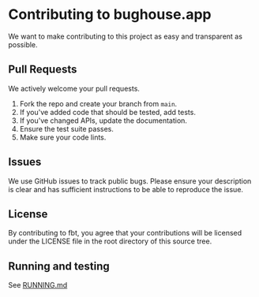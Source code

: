 # Contributing to **bughouse.app**
We want to make contributing to this project as easy and transparent as
possible.

## Pull Requests
We actively welcome your pull requests.

1. Fork the repo and create your branch from `main`.
2. If you've added code that should be tested, add tests.
3. If you've changed APIs, update the documentation.
4. Ensure the test suite passes.
5. Make sure your code lints.

## Issues
We use GitHub issues to track public bugs. Please ensure your description is
clear and has sufficient instructions to be able to reproduce the issue.

## License
By contributing to fbt, you agree that your contributions will be licensed
under the LICENSE file in the root directory of this source tree.

## Running and testing
See [RUNNING.md](RUNNING.md)
